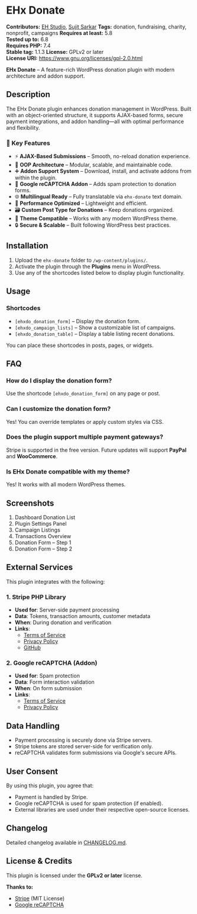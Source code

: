 # EHx Donate

**Contributors:** [EH Studio](https://profiles.wordpress.org/ehstudio), [Sujit Sarkar](https://profiles.wordpress.org/iamsujitsarkar)
**Tags:** donation, fundraising, charity, nonprofit, campaigns
**Requires at least:** 5.8  
**Tested up to:** 6.8  
**Requires PHP:** 7.4  
**Stable tag:** 1.1.3
**License:** GPLv2 or later  
**License URI:** https://www.gnu.org/licenses/gpl-2.0.html  

**EHx Donate** – A feature-rich WordPress donation plugin with modern architecture and addon support.


## Description

The EHx Donate plugin enhances donation management in WordPress. Built with an object-oriented structure, it supports AJAX-based forms, secure payment integrations, and addon handling—all with optimal performance and flexibility.

### 🔑 Key Features

- ⚡ **AJAX-Based Submissions** – Smooth, no-reload donation experience.
- 🧱 **OOP Architecture** – Modular, scalable, and maintainable code.
- ➕ **Addon Support System** – Download, install, and activate addons from within the plugin.
- 🔐 **Google reCAPTCHA Addon** – Adds spam protection to donation forms.
- 🌐 **Multilingual Ready** – Fully translatable via `ehx-donate` text domain.
- 🚀 **Performance Optimized** – Lightweight and efficient.
- 🗃️ **Custom Post Type for Donations** – Keep donations organized.
- 🎨 **Theme Compatible** – Works with any modern WordPress theme.
- 🔒 **Secure & Scalable** – Built following WordPress best practices.

## Installation

1. Upload the `ehx-donate` folder to `/wp-content/plugins/`.
2. Activate the plugin through the **Plugins** menu in WordPress.
3. Use any of the shortcodes listed below to display plugin functionality.

## Usage

### Shortcodes

- `[ehxdo_donation_form]` – Display the donation form.
- `[ehxdo_campaign_lists]` – Show a customizable list of campaigns.
- `[ehxdo_donation_table]` – Display a table listing recent donations.

You can place these shortcodes in posts, pages, or widgets.


## FAQ

### How do I display the donation form?

Use the shortcode `[ehxdo_donation_form]` on any page or post.

### Can I customize the donation form?

Yes! You can override templates or apply custom styles via CSS.

### Does the plugin support multiple payment gateways?

Stripe is supported in the free version. Future updates will support **PayPal** and **WooCommerce**.

### Is EHx Donate compatible with my theme?

Yes! It works with all modern WordPress themes.

## Screenshots

1. Dashboard Donation List  
2. Plugin Settings Panel  
3. Campaign Listings  
4. Transactions Overview  
5. Donation Form – Step 1  
6. Donation Form – Step 2

## External Services

This plugin integrates with the following:

### 1. Stripe PHP Library
- **Used for**: Server-side payment processing  
- **Data**: Tokens, transaction amounts, customer metadata  
- **When**: During donation and verification  
- **Links**:
  - [Terms of Service](https://stripe.com/legal)  
  - [Privacy Policy](https://stripe.com/privacy)  
  - [GitHub](https://github.com/stripe/stripe-php)

### 2. Google reCAPTCHA (Addon)
- **Used for**: Spam protection  
- **Data**: Form interaction validation  
- **When**: On form submission  
- **Links**:
  - [Terms of Service](https://policies.google.com/terms)  
  - [Privacy Policy](https://policies.google.com/privacy)


## Data Handling

- Payment processing is securely done via Stripe servers.
- Stripe tokens are stored server-side for verification only.
- reCAPTCHA validates form submissions via Google's secure APIs.


## User Consent

By using this plugin, you agree that:

- Payment is handled by Stripe.
- Google reCAPTCHA is used for spam protection (if enabled).
- External libraries are used under their respective open-source licenses.


## Changelog

Detailed changelog available in [CHANGELOG.md](CHANGELOG.md).


## License & Credits

This plugin is licensed under the **GPLv2 or later** license.

**Thanks to:**
- [Stripe](https://github.com/stripe/stripe-php) (MIT License)
- [Google reCAPTCHA](https://www.google.com/recaptcha/)

